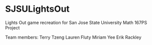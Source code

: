 # SJSULightsOut
Lights Out game recreation for San Jose State University Math 167PS Project

Team members:
Terry Tzeng
Lauren Fluty
Miriam Yee
Erik Rackley
